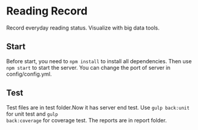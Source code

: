 # Reading Record

Record everyday reading status. Visualize with big data tools.

## Start

Before start, you need to <code>npm install</code> to install all dependencies. Then use <code>npm start</code> to start the server. You can change the port of server in config/config.yml.

## Test

Test files are in test folder.Now it has server end test. Use <code>gulp back:unit</code> for unit test and <code>gulp back:coverage</code> for coverage test. The reports are in report folder.
